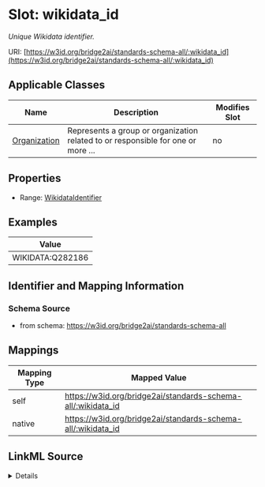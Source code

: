 

# Slot: wikidata_id


_Unique Wikidata identifier._





URI: [https://w3id.org/bridge2ai/standards-schema-all/:wikidata_id](https://w3id.org/bridge2ai/standards-schema-all/:wikidata_id)



<!-- no inheritance hierarchy -->





## Applicable Classes

| Name | Description | Modifies Slot |
| --- | --- | --- |
| [Organization](Organization.md) | Represents a group or organization related to or responsible for one or more ... |  no  |







## Properties

* Range: [WikidataIdentifier](WikidataIdentifier.md)






## Examples

| Value |
| --- |
| WIKIDATA:Q282186 |

## Identifier and Mapping Information







### Schema Source


* from schema: https://w3id.org/bridge2ai/standards-schema-all




## Mappings

| Mapping Type | Mapped Value |
| ---  | ---  |
| self | https://w3id.org/bridge2ai/standards-schema-all/:wikidata_id |
| native | https://w3id.org/bridge2ai/standards-schema-all/:wikidata_id |




## LinkML Source

<details>
```yaml
name: wikidata_id
description: Unique Wikidata identifier.
examples:
- value: WIKIDATA:Q282186
from_schema: https://w3id.org/bridge2ai/standards-schema-all
rank: 1000
values_from:
- WIKIDATA
alias: wikidata_id
domain_of:
- Organization
range: wikidata_identifier

```
</details>